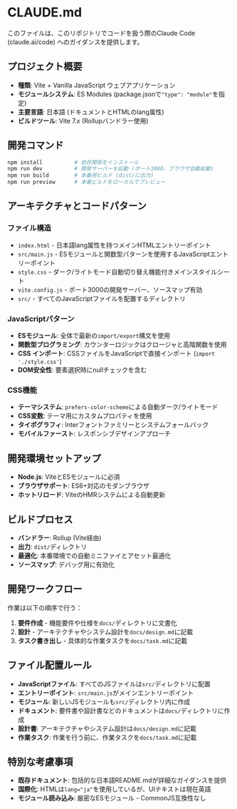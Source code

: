 # CLAUDE.md

このファイルは、このリポジトリでコードを扱う際のClaude Code (claude.ai/code) へのガイダンスを提供します。

## プロジェクト概要
- **種類**: Vite + Vanilla JavaScript ウェブアプリケーション
- **モジュールシステム**: ES Modules (package.jsonで`"type": "module"`を指定)
- **主要言語**: 日本語 (ドキュメントとHTMLのlang属性)
- **ビルドツール**: Vite 7.x (Rollupバンドラー使用)

## 開発コマンド
```bash
npm install          # 依存関係をインストール
npm run dev          # 開発サーバーを起動 (ポート3000、ブラウザ自動起動)
npm run build        # 本番用ビルド (dist/に出力)
npm run preview      # 本番ビルドをローカルでプレビュー
```

## アーキテクチャとコードパターン

### ファイル構造
- `index.html` - 日本語lang属性を持つメインHTMLエントリーポイント
- `src/main.js` - ESモジュールと関数型パターンを使用するJavaScriptエントリーポイント
- `style.css` - ダーク/ライトモード自動切り替え機能付きメインスタイルシート
- `vite.config.js` - ポート3000の開発サーバー、ソースマップ有効
- `src/` - すべてのJavaScriptファイルを配置するディレクトリ

### JavaScriptパターン
- **ESモジュール**: 全体で最新の`import/export`構文を使用
- **関数型プログラミング**: カウンターロジックはクロージャと高階関数を使用
- **CSS インポート**: CSSファイルをJavaScriptで直接インポート (`import './style.css'`)
- **DOM安全性**: 要素選択時にnullチェックを含む

### CSS機能
- **テーマシステム**: `prefers-color-scheme`による自動ダーク/ライトモード
- **CSS変数**: テーマ用にカスタムプロパティを使用
- **タイポグラフィ**: Interフォントファミリーとシステムフォールバック
- **モバイルファースト**: レスポンシブデザインアプローチ

## 開発環境セットアップ
- **Node.js**: ViteとESモジュールに必須
- **ブラウザサポート**: ES6+対応のモダンブラウザ
- **ホットリロード**: ViteのHMRシステムによる自動更新

## ビルドプロセス
- **バンドラー**: Rollup (Vite経由)
- **出力**: `dist/`ディレクトリ
- **最適化**: 本番環境での自動ミニファイとアセット最適化
- **ソースマップ**: デバッグ用に有効化

## 開発ワークフロー
作業は以下の順序で行う：
1. **要件作成** - 機能要件や仕様を`docs/`ディレクトリに文書化
2. **設計** - アーキテクチャやシステム設計を`docs/design.md`に記載
3. **タスク書き出し** - 具体的な作業タスクを`docs/task.md`に記載

## ファイル配置ルール
- **JavaScriptファイル**: すべてのJSファイルは`src/`ディレクトリに配置
- **エントリーポイント**: `src/main.js`がメインエントリーポイント
- **モジュール**: 新しいJSモジュールも`src/`ディレクトリ内に作成
- **ドキュメント**: 要件書や設計書などのドキュメントは`docs/`ディレクトリに作成
- **設計書**: アーキテクチャやシステム設計は`docs/design.md`に記載
- **作業タスク**: 作業を行う前に、作業タスクを`docs/task.md`に記載

## 特別な考慮事項
- **既存ドキュメント**: 包括的な日本語README.mdが詳細なガイダンスを提供
- **国際化**: HTMLは`lang="ja"`を使用しているが、UIテキストは現在英語
- **モジュール読み込み**: 厳密なESモジュール - CommonJS互換性なし